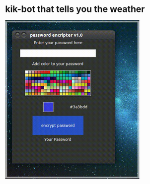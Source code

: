 # kik-bot that tells you the weather

![Alt Text](https://github.com/HarowitzBlack/Color-password-encryptor/blob/master/color-password-encrypter/out.gif)

